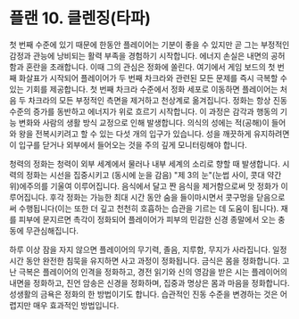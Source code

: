 # 플랜 10. 클렌징(타파)

첫 번째 수준에 있기 때문에 한동안 플레이어는 기분이 좋을 수 있지만 곧 그는 부정적인 감정과 관능에 낭비되는 활력 부족을 경험하기 시작합니다. 에너지 손실은 내면의 공허함과 혼란을 초래합니다. 이때 그의 관심은 정화에 쏠린다. 여기에서 게임 보드의 첫 번째 화살표가 시작되어 플레이어가 두 번째 차크라와 관련된 모든 문제를 즉시 극복할 수 있는 기회를 제공합니다. 첫 번째 차크라 수준에서 정화 세포로 이동하면 플레이어는 처음 두 차크라의 모든 부정적인 측면을 제거하고 천상계로 옮겨집니다. 정화는 항상 진동 수준의 증가를 동반하고 에너지가 위로 흐르기 시작합니다. 이 과정은 감각과 행동의 기능 변화와 사람의 생활 방식 교정으로 인해 발생합니다. 의식의 성에는 적(공해)이 들어와 왕을 전복시키려고 할 수 있는 다섯 개의 입구가 있습니다. 성을 깨끗하게 유지하려면 이 입구를 닫거나 외부에서 들어오는 것을 주의 깊게 모니터링해야 합니다.

청력의 정화는 청력이 외부 세계에서 물러나 내부 세계의 소리로 향할 때 발생합니다. 시력의 정화는 시선을 집중시키고 (동시에 눈을 감음) "제 3의 눈"(눈썹 사이, 콧대 약간 위)에주의를 기울여 이루어집니다. 음식에서 달고 짠 음식을 제거함으로써 맛 정화가 이루어집니다. 후각 정화는 가능한 최대 시간 동안 숨을 들이마시면서 콧구멍을 닫음으로써 수행됩니다(이는 또한 더 깊고 천천히 호흡하는 습관을 기르는 데 도움이 됩니다). 재를 피부에 문지르면 촉각이 정화되어 플레이어가 피부의 민감한 신경 종말에서 오는 충동에 무관심해집니다.

하루 이상 잠을 자지 않으면 플레이어의 무기력, 졸음, 지루함, 무지가 사라집니다. 일정 시간 동안 완전한 침묵을 유지하면 사고 과정이 정화됩니다. 금식은 몸을 정화합니다. 고난 극복은 플레이어의 인격을 정화하고, 경전 읽기와 신의 영감을 받은 시는 플레이어의 내면을 정화하고, 진언 암송은 신경을 정화하며, 집중과 명상은 몸과 마음을 정화합니다. 성생활의 금욕은 정화의 한 방법이기도 합니다. 습관적인 진동 수준을 변경하는 것은 어렵지만 매우 효과적인 방법입니다.
